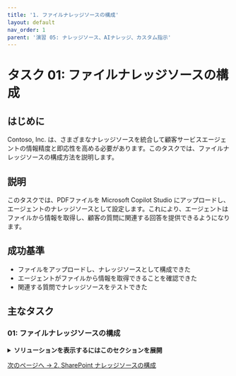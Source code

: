 ```yaml
---
title: '1. ファイルナレッジソースの構成'
layout: default
nav_order: 1
parent: '演習 05: ナレッジソース、AIナレッジ、カスタム指示'
---
```


# タスク 01: ファイルナレッジソースの構成

## はじめに

Contoso, Inc. は、さまざまなナレッジソースを統合して顧客サービスエージェントの情報精度と即応性を高める必要があります。このタスクでは、ファイルナレッジソースの構成方法を説明します。

## 説明

このタスクでは、PDFファイルを Microsoft Copilot Studio にアップロードし、エージェントのナレッジソースとして設定します。これにより、エージェントはファイルから情報を取得し、顧客の質問に関連する回答を提供できるようになります。

## 成功基準

- ファイルをアップロードし、ナレッジソースとして構成できた
- エージェントがファイルから情報を取得できることを確認できた
- 関連する質問でナレッジソースをテストできた

## 主なタスク

### 01: ファイルナレッジソースの構成

<details markdown="block"> 
  <summary><strong>ソリューションを表示するにはこのセクションを展開</strong></summary> 

> [!WARNING]
> ラボ冒頭で .zip ファイルを使って事前構築済み Copilot ソリューションをインポートした場合は、ここから手順に従ってください。

1. 上部バーの **Knowledge** を選択します。

	![uz4mbmpc.jpg](../../media/uz4mbmpc.jpg)

> [!NOTE]
> 作成時に追加されたWebサイトがナレッジソースとして表示されます。
>
> - **[https://learn.microsoft.com/ja-jp/microsoft-copilot-studio/](https://learn.microsoft.com/ja-jp/microsoft-copilot-studio/)**
> - **[https://www.microsoft.com/ja-jp/microsoft-copilot/](https://www.microsoft.com/ja-jp/microsoft-copilot/)**

1. 新しいタブで `https://servicetrust.microsoft.com/DocumentPage/7adf2d9e-d7b5-4e71-bad8-713e6a183cf3` にアクセスします。

1. **Download** を選択します。

	![ugs3c1wg.jpg](../../media/ugs3c1wg.jpg)

1. Copilot Studio のタブに戻ります。

1. ウィンドウの左上隅にある **Add knowledge** を選択します。

	![zh42u2vw.jpg](../../media/zh42u2vw.jpg)

1. **Upload files** の下にある **click to browse** を選択します。

	![co2s9mcp.jpg](../../media/co2s9mcp.jpg)

1. **Downloads** フォルダーに移動し、**Azure - Compliance Offerings** PDF を選択して、**Open** を選択します。

	![ho28vweg.jpg](../../media/ho28vweg.jpg)

1. パネルの右下隅にある **Add** を選択します。

	![4yrinko3.jpg](../../media/4yrinko3.jpg)

</details>

[次のページへ → 2. SharePoint ナレッジソースの構成](0502.md)